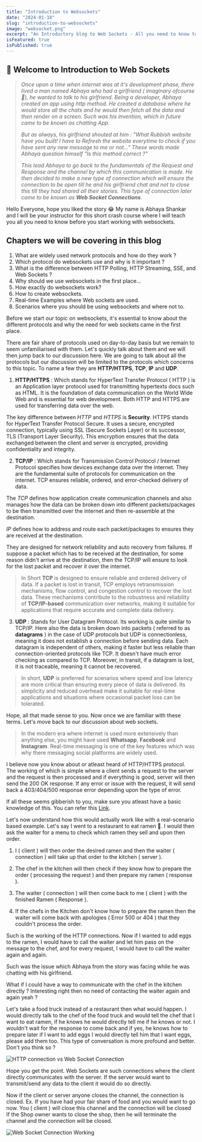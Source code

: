 ```yaml
---
title: "Introduction to Websockets"
date: "2024-01-18"
slug: "introduction-to-websockets"
image: "websocket.png"
excerpt: "An Introductory blog to Web Sockets - All you need to know to start working with web sockets."
isFeatured: true
isPublished: true
---
```


## 👋 Welcome to Introduction to Web Sockets

> _Once upon a time when internet was at it's development phase, there lived a man named Abhaya who had a girlfriend ( imaginary ofcourse 🥲), he wanted to talk to his girlfriend. Being a developer, Abhaya created an app using http method. He created a database where he would store all the chats and he would then fetch all the data and then render on a screen. Such was his invention, which in future came to be known as chatting App._
>
> _But as always, his girlfriend shouted at him : "What Rubbish website have you built! I have to Refresh the website everytime to check if you have sent any new message to me or not..." These words made Abhaya question himself "Is this method correct ?"_
>
> _This lead Abhaya to go back to the fundamentals of the Request and Response and the channel by which this communication is made. He then decided to make a new type of connection which will ensure the connection to be open till he and his girlfriend chat and not to close this till they had shared all their stories. This type of connection later came to be known as **Web Socket Connections**._

Hello Everyone, hope you liked the story 😂
My name is Abhaya Shankar and I will be your instructor for this short crash course where I will teach you all you need to know before you start working with websockets.

## Chapters we will be covering in this blog

1. What are widely used network protocols and how do they work ?
2. Which protocol do websockets use and why is it important ?
3. What is the difference between HTTP Polling, HTTP Streaming, SSE, and Web Sockets ?
4. Why should we use websockets in the first place...
5. How exactly do websockets work?
6. How to create websockets.
7. Real-time Examples where Web sockets are used.
8. Scenarios where you should be using websockets and where not to.

Before we start our topic on websockets, it's essential to know about the different protocols and why the need for web sockets came in the first place.

There are fair share of protocols used on day-to-day basis but we remain to seem unfamiliarised with them. Let's quickly talk about them and we will then jump back to our discussion here. We are going to talk about all the protocols but our discussion will be limited to the protocols which concerns to this topic. To name a few they are **HTTP/HTTPS**, **TCP**, **IP** and **UDP**.

1. **HTTP/HTTPS** : Which stands for HyperText Transfer Protocol ( HTTP ) is an Application layer protocol used for transmitting hypertexts docs such as HTML. It is the foundation of data communication on the World Wide Web and is essential for web development. Both HTTP and HTTPS are used for transferring data over the web.

The key difference between _HTTP_ and _HTTPS_ is **Security**. HTTPS stands for HyperText Transfer Protocol Secure. It uses a secure, encrypted connection, typically using SSL (Secure Sockets Layer) or its successor, TLS (Transport Layer Security). This encryption ensures that the data exchanged between the client and server is encrypted, providing confidentiality and integrity.

2. **TCP/IP** : Which stands for Transmission Control Protocol / Internet Protocol specifies how devices exchange data over the internet. They are the fundamental suite of protocols for communication on the internet. TCP ensures reliable, ordered, and error-checked delivery of data.

The _TCP_ defines how application create communication channels and also manages how the data can be broken down into different packets/packages to be then transmitted over the internet and then re-assemble at the destination.

_IP_ defines how to address and route each packet/packages to ensures they are received at the destination.

They are designed for network reliability and auto recovery from failures. If suppose a packet which has to be received at the destination, for some reason didn't arrive at the destination, then the TCP/IP will ensure to look for the lost packet and recover it over the internet.

> In Short **TCP** is designed to ensure reliable and ordered delivery of data. If a packet is lost in transit, TCP employs retransmission mechanisms, flow control, and congestion control to recover the lost data. These mechanisms contribute to the robustness and reliability of **TCP/IP-based** communication over networks, making it suitable for applications that require accurate and complete data delivery.

3. **UDP** : Stands for User Datagram Protocol. Its working is quite similar to TCP/IP. Here also the data is broken down into packets ( referred to as **datagrams** ) in the case of UDP protocols but UDP is connectionless, meaning it does not establish a connection before sending data. Each datagram is independent of others, making it faster but less reliable than connection-oriented protocols like TCP. It doesn't have much error checking as compared to TCP. Moreover, in transit, if a datagram is lost, it is not traceable, meaning it cannot be recovered.

> In short, **UDP** is preferred for scenarios where speed and low latency are more critical than ensuring every piece of data is delivered. Its simplicity and reduced overhead make it suitable for real-time applications and situations where occasional packet loss can be tolerated.

Hope, all that made sense to you. Now once we are familiar with these terms. Let's move back to our discussion about web sockets.

> In the modern era where internet is used more extensively than anything else, you might have used **Whatsapp**, **Facebook** and **Instagram**. Real-time messaging is one of the key features which was why there messaging social platforms are widely used.

I believe now you know about or atleast heard of HTTP/HTTPS protocol. The working of which is simple where a client sends a request to the server and the request is then processed and if everything is good, server will then send the 200 OK response. If any error or issue with the request, it will send back a 403/404/500 response error depending upon the type of error.

If all these seems gibberish to you, make sure you atleast have a basic knowledge of this. You can refer this [Link](https://developer.mozilla.org/en-US/docs/Web/HTTP/Overview).

Let's now understand how this would actually work like with a real-scenario based example. Let's say I went to a restaurant to eat ramen 🍜.
I would then ask the waiter for a menu to check which ramen they sell and upon then order.

1. I ( client ) will then order the desired ramen and then the waiter ( connection ) will take up that order to the kitchen ( server ).

2. The chef in the kitchen will then check if they know how to prepare the order ( processing the request ) and then prepare my ramen ( response ).

3. The waiter ( connection ) will then come back to me ( client ) with the finished Ramen ( Response ).

4. If the chefs in the Kitchen don't know how to prepare the ramen then the waiter will come back with apologies ( Error 500 or 404 ) that they couldn't process the order.

Such is the working of the HTTP connections. Now if I wanted to add eggs to the ramen, I would have to call the waiter and let him pass on the message to the chef, and for every request, I would have to call the waiter again and again.

Such was the issue which Abhaya from the story was facing while he was chatting with his girlfriend.

What if I could have a way to communicate with the chef in the kitchen directly ? Interesting right then no need of contacting the waiter again and again yeah ?

Let's take a food truck instead of a restaurant then what would happen. I would directly talk to the chef of the food truck and would tell the chef that I want to eat ramen, if he knows he would directly tell me if he knows or not. I wouldn't wait for the response to come back and if yes, he knows how to prepare later if I want to add eggs I would directly tell him that I want eggs, please add them too. This type of conversation is more profound and better. Don't you think so ?

![HTTP connection vs Web Socket Connection](/blogs/introduction-to-websockets/http-vs-websocket.png)

Hope you get the point. Web Sockets are such connections where the client directly communicates with the server. If the server would want to transmit/send any data to the client it would do so directly.

Now if the client or server anyone closes the channel, the connection is closed.
Ex. If you have had your fair share of food and you would want to go now. You ( client ) will close this channel and the connection will be closed If the Shop owner wants to close the shop, then he will terminate the channel and the connection will be closed.

![Web Socket Connection Working](/blogs/introduction-to-websockets/websocket-connection.png)
